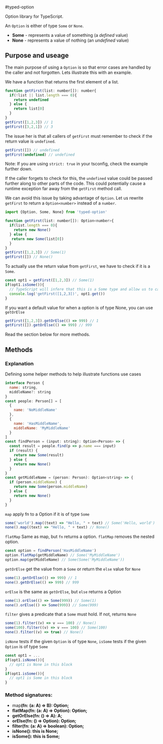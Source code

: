 #typed-option


Option library for TypeScript.

An `Option` is either of type `Some` or `None`.
* **Some** - represents a value of something (a *defined* value)
* **None** - represents a value of nothing (an *undefined* value)

## Purpose and useage
The main purpose of using a `Option` is so that error cases are handled by the caller and not forgotten. Lets illustrate this with an example.

We have a function that returns the first element of a list.
 ```javascript
 function getFirst(list: number[]): number{
   if(!list || list.length === 0){
     return undefined
   } else {
     return list[0]
   }
 }
 getFirst([1,2,3]) // 1
 getFirst([3,2,1]) // 3
 ```
The issue her is that all callers of `getFirst` must remember to check if the return value is `undefined`.
  ```javascript
 getFirst([]) // undefined
 getFirst(undefined) // undefined
 ```
Note: If you are using `strict: true` in your tsconfig, check the example further down.

If the caller forgets to check for this, the `undefined` value could be passed further along to other parts of the code. This could potentially cause a runtime exception far away from the `getFirst` method call.

We can avoid this issue by taking advantage of `Option`. Let us rewrite `getFirst` to return a `Option<number>` instead of a `number`.

 ```javascript
 import {Option, Some, None} from 'typed-option'

 function getFirst(list: number[]): Option<number>{
   if(list.length === 0){
     return new None()
   } else {
    return new Some(list[0])
   }
 }
 getFirst([1,2,3]) // Some(1)
 getFirst([]) // None()
 ```
To actually use the return value from `getFirst`, we have to check if it is a `Some`.

```javascript
const opt1 = getFirst([1,2,3]) // Some(1)
if(opt1.isSome()){
  // TypeScript will infere that this is a Some type and allow us to call `.get`
  console.log('getFirst([1,2,3])', opt1.get())
}
```
If you want a default value for when a option is of type None, you can use `getOrElse`
```javascript
getFirst([1,2,3]).getOrElse(() => 999) // 1
getFirst([]).getOrElse(() => 999) // 999
```
Read the section below for more methods.

## Methods
### Explanation
Defining some helper methods to help illustrate functions use cases
```javascript
interface Person {
  name: string,
  middleName?: string
}
const people: Person[] = [
  {
    name: 'NoMiddleName'
  },
  {
    name: 'HasMiddleName',
    middleName: 'MyMiddleName'
  }
]
const findPerson = (input: string): Option<Person> => {
  const result = people.find(p => p.name === input)
  if (result) {
    return new Some(result)
  } else {
    return new None()
  }
}
const getMiddleName = (person: Person): Option<string> => {
  if (person.middleName) {
    return new Some(person.middleName)
  } else {
    return new None()
  }
}
```

`map` apply fn to a Option if it is of type `Some`
```javascript
some('world').map((text) => "Hello, " + text) // Some('Hello, world')
none().map((text) => "Hello, " + text) // None()
```

`flatMap` Same as map, but `fn` returns a option. `flatMap` removes the nested option.
```javascript
const option = findPerson('HasMiddleName')
option.flatMap(getMiddleName) // Some('MyMiddleName')
option.map(getMiddleName) // Some(Some('MyMiddleName'))
```

`getOrElse` get the value from a `Some` or return the `else` value for `None`
```javascript
some(1).getOrElse(() => 999) // 1
none().getOrElse(() => 999) // 999
```

`orElse` is the same as `getOrElse`, but `else` returns a Option
```javascript
some(1).orElse(() => Some(999)) // Some(1)
none().orElse(() => Some(999)) // Some(999)
```

`filter` gives a predicate that a `Some` must hold. If not, returns `None`
```javascript
some(1).filter((v) => v === 100) // None()
some(100).filter((v) => v === 100) // Some(100)
none().filter((v) => true) // None()
```

`isNone` tests if the given `Option` is of type `None`,
`isSome` tests if the given `Option` is of type `Some`
```javascript
const opt1 = ...
if(opt1.isNone()){
  // opt1 is None in this block
}
if(opt1.isSome()){
  // opt1 is Some in this block
}
```

### Method signatures:
* map<B>(fn: (a: A) => B): Option<B>;
* flatMap<B>(fn: (a: A) => Option<B>): Option<B>;
* getOrElse(fn: () => A): A;
* orElse(fn: () => Option<A>): Option<A>;
* filter(fn: (a: A) => boolean): Option<A>;
* isNone(): this is None;
* isSome(): this is Some<A>;